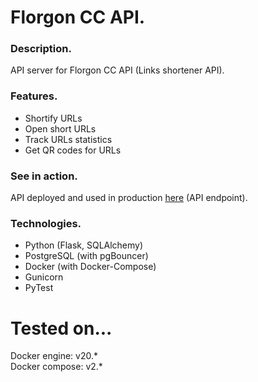 # Florgon CC API.

### Description.

API server for Florgon CC API (Links shortener API).

### Features.

- Shortify URLs
- Open short URLs
- Track URLs statistics
- Get QR codes for URLs

### See in action.

API deployed and used in production [here](https://api-cc.florgon.space/v1) (API endpoint).

### Technologies.

- Python (Flask, SQLAlchemy)
- PostgreSQL (with pgBouncer)
- Docker (with Docker-Compose)
- Gunicorn
- PyTest

# Tested on...

Docker engine: v20.* \
Docker compose: v2.*
